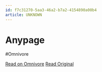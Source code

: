 ```yaml
---
id: f7c31270-5aa3-46a2-b7a2-4154890a00b4
article: UNKNOWN
---
```


# Anypage
#Omnivore

[Read on Omnivore](https://omnivore.app/me/anypage-18d4955a239)
[Read Original](https://chromewebstore.google.com/detail/anypage/anmhbeifdpdehpdeoaacmjobnhndadpi)


